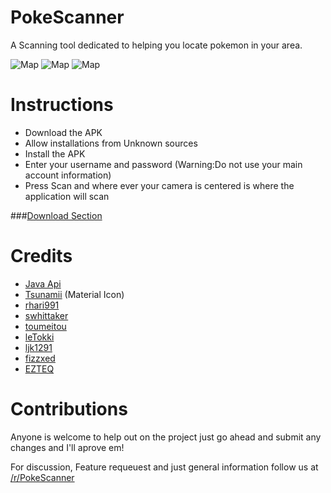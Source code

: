 # PokeScanner
A Scanning tool dedicated to helping you locate pokemon in your area. 

![Map](http://i.imgur.com/u8zPO1B.png)
![Map](http://i.imgur.com/7szBuM0.png)
![Map](http://i.imgur.com/aHofJAV.png)

# Instructions
- Download the APK
- Allow installations from Unknown sources
- Install the APK
- Enter your username and password (Warning:Do not use your main account information)
- Press Scan and where ever your camera is centered is where the application will scan


###[Download Section](https://github.com/BrianEstrada/PokeScanner/releases)

# Credits
- [Java Api](https://github.com/Grover-c13/PokeGOAPI-Java/)
- [Tsunamii](https://github.com/Tsunamii) (Material Icon)
- [rhari991](https://github.com/rhari991)
- [swhittaker](https://github.com/swhittaker)
- [toumeitou](https://github.com/toumeitou)
- [leTokki](https://github.com/leTokki)
- [ljk1291](https://github.com/ljk1291)
- [fizzxed](https://github.com/fizzxed)
- [EZTEQ](https://github.com/EZTEQ)


# Contributions
Anyone is welcome to help out on the project just go ahead and submit any changes and I'll aprove em!


For discussion, Feature requeuest and just general information follow us at [/r/PokeScanner](https://www.reddit.com/r/PokeScanner)
